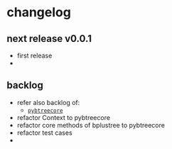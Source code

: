 
# changelog


## next release v0.0.1 

- first release
- 


## backlog

- refer also backlog of:
  - [`pybtreecore`](https://github.com/kr-g/pybtreecore/)
- refactor Context to pybtreecore
- refactor core methods of bplustree to pybtreecore
- refactor test cases
- 
